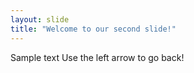 ```yaml
---
layout: slide
title: "Welcome to our second slide!"
---
```

Sample text
Use the left arrow to go back!
